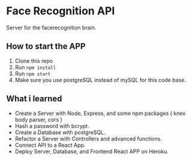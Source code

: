Face Recognition API
=========================================

Server for the facerecognition brain.

How to start the APP
----------------------------

1. Clone this repo
2. Run `npm install`
3. Run `npm start`
4. Make sure you use postgreSQL instead of mySQL for this code base.

What i learned
----------------------------

* Create a Server with Node, Express, and some npm packages ( knex body parser, cors ) 
* Hash a password with bcrypt.
* Create a Database with postgreSQL.
* Refactor a Server with Controllers and advanced functions.
* Connect API to a React App.
* Deploy Server, Database, and Frontend React APP on Heroku.

